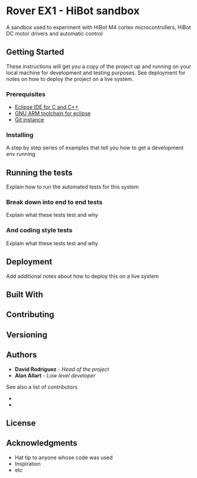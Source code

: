 # Rover EX1 - HiBot sandbox

A sandbox used to experiment with HiBot M4 cortex microcontrollers, HiBot DC motor drivers and automatic control

## Getting Started

These instructions will get you a copy of the project up and running on your local machine for development and testing purposes. See deployment for notes on how to deploy the project on a live system.

### Prerequisites

* [Eclipse IDE for C and C++](https://www.eclipse.org/downloads/packages/release/helios/sr2/eclipse-ide-cc-developers)
* [GNU ARM toolchain for eclipse](https://gnu-mcu-eclipse.github.io/)
* [Git instance](https://git-scm.com/)

### Installing

A step by step series of examples that tell you how to get a development env running

## Running the tests

Explain how to run the automated tests for this system

### Break down into end to end tests

Explain what these tests test and why

### And coding style tests

Explain what these tests test and why

## Deployment

Add additional notes about how to deploy this on a live system

## Built With

## Contributing

## Versioning

## Authors

* **David Rodriguez** - *Head of the project*
* **Alan Allart** - *Low level developer*

See also a list of contributors

* 
* 

## License

## Acknowledgments

* Hat tip to anyone whose code was used
* Inspiration
* etc
